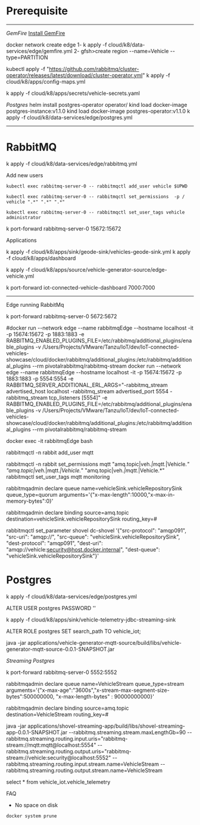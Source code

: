 # Prerequisite


----

*GemFire*
[Install GemFire](https://tgf.docs.pivotal.io/tgf/1-0/install.html)

docker network create  edge
1- k apply -f cloud/k8/data-services/edge/gemfire.yml
2- gfsh>create region --name=Vehicle --type=PARTITION


kubectl apply -f "https://github.com/rabbitmq/cluster-operator/releases/latest/download/cluster-operator.yml"
k apply -f cloud/k8/apps/config-maps.yml

k apply -f cloud/k8/apps/secrets/vehicle-secrets.yaml

*Postgres*
helm install postgres-operator operator/
kind load  docker-image postgres-instance:v1.1.0
kind load  docker-image postgres-operator:v1.1.0
k apply -f cloud/k8/data-services/edge/postgres.yml




--------------------------------------------------------------------

# RabbitMQ

k apply -f cloud/k8/data-services/edge/rabbitmq.yml

Add new users

```shell
kubectl exec rabbitmq-server-0 -- rabbitmqctl add_user vehicle $UPWD

kubectl exec rabbitmq-server-0 -- rabbitmqctl set_permissions  -p / vehicle ".*" ".*" ".*"

kubectl exec rabbitmq-server-0 -- rabbitmqctl set_user_tags vehicle administrator

```
k port-forward rabbitmq-server-0 15672:15672


Applications

k apply -f cloud/k8/apps/sink/geode-sink/vehicles-geode-sink.yml
k apply -f cloud/k8/apps/dashboard

k apply -f cloud/k8/apps/source/vehicle-generator-source/edge-vehicle.yml


k port-forward iot-connected-vehicle-dashboard 7000:7000

----

Edge running RabbitMq

k port-forward rabbitmq-server-0 5672:5672

#docker run --network edge --name rabbitmqEdge --hostname localhost -it -p 15674:15672  -p  1883:1883 -e RABBITMQ_ENABLED_PLUGINS_FILE=/etc/rabbitmq/additional_plugins/enable_plugins -v  /Users/Projects/VMware/Tanzu/IoT/dev/IoT-connected-vehicles-showcase/cloud/docker/rabbitmq/additional_plugins:/etc/rabbitmq/additional_plugins --rm pivotalrabbitmq/rabbitmq-stream
docker run --network edge --name rabbitmqEdge --hostname localhost -it -p 15674:15672  -p  1883:1883 -p 5554:5554 -e RABBITMQ_SERVER_ADDITIONAL_ERL_ARGS="-rabbitmq_stream advertised_host localhost -rabbitmq_stream advertised_port 5554 -rabbitmq_stream tcp_listeners [5554]" -e RABBITMQ_ENABLED_PLUGINS_FILE=/etc/rabbitmq/additional_plugins/enable_plugins -v  /Users/Projects/VMware/Tanzu/IoT/dev/IoT-connected-vehicles-showcase/cloud/docker/rabbitmq/additional_plugins:/etc/rabbitmq/additional_plugins --rm pivotalrabbitmq/rabbitmq-stream

docker exec -it rabbitmqEdge bash

rabbitmqctl -n rabbit add_user mqtt

rabbitmqctl -n rabbit set_permissions mqtt "amq.topic|veh.*|mqtt.*|Vehicle.*" "amq.topic|veh.*|mqtt.*|Vehicle.*" "amq.topic|veh.*|mqtt.*|Vehicle.*"
rabbitmqctl set_user_tags mqtt monitoring

rabbitmqadmin declare queue name=vehicleSink.vehicleRepositorySink queue_type=quorum arguments='{"x-max-length":10000,"x-max-in-memory-bytes":0}'

rabbitmqadmin declare binding source=amq.topic  destination=vehicleSink.vehicleRepositorySink routing_key=#

rabbitmqctl set_parameter shovel dc-shovel  '{"src-protocol": "amqp091", "src-uri": "amqp://", "src-queue": "vehicleSink.vehicleRepositorySink", "dest-protocol": "amqp091", "dest-uri": "amqp://vehicle:security@host.docker.internal", "dest-queue": "vehicleSink.vehicleRepositorySink"}'








# Postgres

k apply -f cloud/k8/data-services/edge/postgres.yml

ALTER USER postgres PASSWORD '<PASSWORD>'


k apply -f cloud/k8/apps/sink/vehicle-telemetry-jdbc-streaming-sink


ALTER ROLE postgres SET search_path TO vehicle_iot;

java -jar applications/vehicle-generator-mqtt-source/build/libs/vehicle-generator-mqtt-source-0.0.1-SNAPSHOT.jar

*Streaming Postgres*

k port-forward rabbitmq-server-0 5552:5552

rabbitmqadmin declare queue name=VehicleStream queue_type=stream arguments='{"x-max-age":"3600s","x-stream-max-segment-size-bytes":500000000, "x-max-length-bytes" : 90000000000}'

rabbitmqadmin declare binding source=amq.topic  destination=VehicleStream routing_key=#


java -jar applications/shovel-streaming-app/build/libs/shovel-streaming-app-0.0.1-SNAPSHOT.jar --rabbitmq.streaming.stream.maxLengthGb=90 --rabbitmq.streaming.routing.input.uris="rabbitmq-stream://mqtt:mqtt@localhost:5554" --rabbitmq.streaming.routing.output.uris="rabbitmq-stream://vehicle:security@localhost:5552" --rabbitmq.streaming.routing.input.stream.name=VehicleStream --rabbitmq.streaming.routing.output.stream.name=VehicleStream

select * from vehicle_iot.vehicle_telemetry




FAQ

- No space on disk 
  
```shell
docker system prune
```